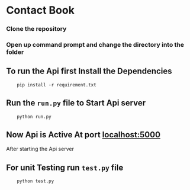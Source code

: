 # Contact Book

 
### Clone the repository 
### Open up command prompt and change the directory into the folder

## To run the Api first Install the Dependencies 

```
    pip install -r requirement.txt
```

## Run the `run.py` file to Start Api server
```
    python run.py
```

## Now Api is Active At port [localhost:5000](http://localhost:5000/)

After starting the Api server
## For unit Testing run `test.py` file

```
    python test.py
```
